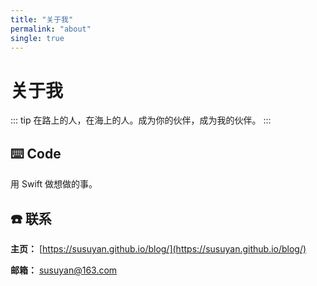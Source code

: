 ```yaml
---
title: "关于我"
permalink: "about"
single: true
---
```


# 关于我

::: tip
在路上的人，在海上的人。成为你的伙伴，成为我的伙伴。
:::

## ⌨️ Code

用 Swift 做想做的事。

## ☎️ 联系

**主页：** [https://susuyan.github.io/blog/](https://susuyan.github.io/blog/)

**邮箱：** [susuyan@163.com](susuyan@163.com)
